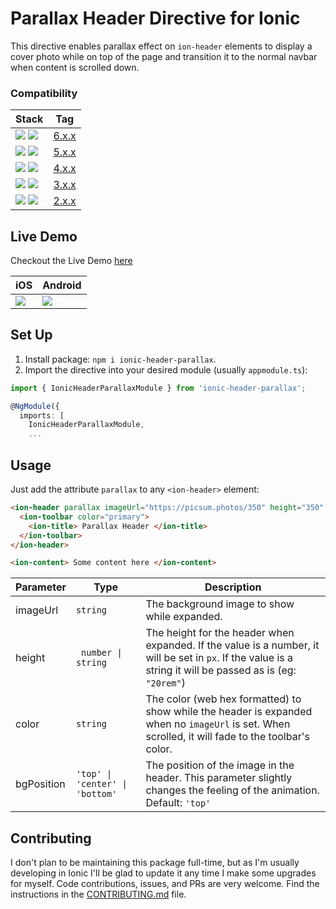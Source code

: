 # Parallax Header Directive for Ionic

This directive enables parallax effect on `ion-header` elements to display a cover photo while on top of the page and transition it to the normal navbar when content is scrolled down.

### Compatibility

| Stack                                                                                                          | Tag                                                                             |
| -------------------------------------------------------------------------------------------------------------- | ------------------------------------------------------------------------------- |
| ![](https://img.shields.io/badge/-v8-white?logo=ionic) ![](https://img.shields.io/badge/-v16-red?logo=angular) | [6.x.x](https://www.npmjs.com/package/ionic-header-parallax?activeTab=versions) |
| ![](https://img.shields.io/badge/-v7-white?logo=ionic) ![](https://img.shields.io/badge/-v14-red?logo=angular) | [5.x.x](https://www.npmjs.com/package/ionic-header-parallax?activeTab=versions) |
| ![](https://img.shields.io/badge/-v6-white?logo=ionic) ![](https://img.shields.io/badge/-v13-red?logo=angular) | [4.x.x](https://www.npmjs.com/package/ionic-header-parallax?activeTab=versions) |
| ![](https://img.shields.io/badge/-v5-white?logo=ionic) ![](https://img.shields.io/badge/-v12-red?logo=angular) | [3.x.x](https://www.npmjs.com/package/ionic-header-parallax?activeTab=versions) |
| ![](https://img.shields.io/badge/-v4-white?logo=ionic) ![](https://img.shields.io/badge/-v8-red?logo=angular)  | [2.x.x](https://www.npmjs.com/package/ionic-header-parallax?activeTab=versions) |

## Live Demo

Checkout the Live Demo [here](https://raschidjfr.github.io/ionic-header-parallax)

| iOS                                                                                       | Android                                                                                       |
| ----------------------------------------------------------------------------------------- | --------------------------------------------------------------------------------------------- |
| ![](https://raw.githubusercontent.com/raschidJFR/ionic-header-parallax/5.0.0/img/ios.gif) | ![](https://raw.githubusercontent.com/raschidJFR/ionic-header-parallax/5.0.0/img/android.gif) |

## Set Up

1. Install package: `npm i ionic-header-parallax`.
2. Import the directive into your desired module (usually `appmodule.ts`):

```ts
import { IonicHeaderParallaxModule } from 'ionic-header-parallax';

@NgModule({
  imports: [
    IonicHeaderParallaxModule,
    ...
```

## Usage

Just add the attribute `parallax` to any `<ion-header>` element:

```html
<ion-header parallax imageUrl="https://picsum.photos/350" height="350" bgPosition="top">
  <ion-toolbar color="primary">
    <ion-title> Parallax Header </ion-title>
  </ion-toolbar>
</ion-header>

<ion-content> Some content here </ion-content>
```

| Parameter  | Type                            | Description                                                                                                                                                 |
| ---------- | ------------------------------- | ----------------------------------------------------------------------------------------------------------------------------------------------------------- |
| imageUrl   | `string`                        | The background image to show while expanded.                                                                                                                |
| height     | ` number \| string`             | The height for the header when expanded. If the value is a number, it will be set in `px`. If the value is a string it will be passed as is (eg: `"20rem"`) |
| color      | `string`                        | The color (web hex formatted) to show while the header is expanded when no `imageUrl` is set. When scrolled, it will fade to the toolbar's color.           |
| bgPosition | `'top' \| 'center' \| 'bottom'` | The position of the image in the header. This parameter slightly changes the feeling of the animation. Default: `'top'`                                     |

## Contributing

I don't plan to be maintaining this package full-time, but as I'm usually developing in Ionic I'll be glad to update it any time I make some upgrades for myself.
Code contributions, issues, and PRs are very welcome. Find the instructions in the [CONTRIBUTING.md](CONTRIBUTING.md) file.
